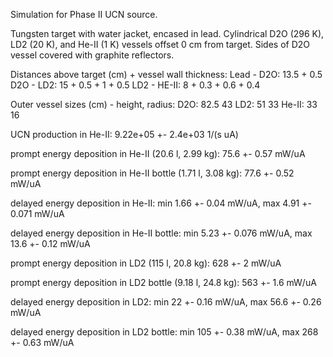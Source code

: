 Simulation for Phase II UCN source.

Tungsten target with water jacket, encased in lead.
Cylindrical D2O (296 K), LD2 (20 K), and He-II (1 K) vessels offset 0 cm from target.
Sides of D2O vessel covered with graphite reflectors.

Distances above target (cm) + vessel wall thickness:
Lead - D2O: 13.5 + 0.5
D2O - LD2: 15 + 0.5 + 1 + 0.5
LD2 - HE-II: 8 + 0.3 + 0.6 + 0.4

Outer vessel sizes (cm) - height, radius:
D2O: 82.5 43
LD2: 51 33
He-II: 33 16

UCN production in He-II:
9.22e+05 +- 2.4e+03 1/(s uA)

prompt energy deposition in He-II (20.6 l, 2.99 kg):
75.6 +- 0.57 mW/uA

prompt energy deposition in He-II bottle (1.71 l, 3.08 kg):
77.6 +- 0.52 mW/uA

delayed energy deposition in He-II:
min 1.66 +- 0.04 mW/uA, max 4.91 +- 0.071 mW/uA

delayed energy deposition in He-II bottle:
min 5.23 +- 0.076 mW/uA, max 13.6 +- 0.12 mW/uA

prompt energy deposition in LD2 (115 l, 20.8 kg):
628 +- 2 mW/uA

prompt energy deposition in LD2 bottle (9.18 l, 24.8 kg):
563 +- 1.6 mW/uA

delayed energy deposition in LD2:
min 22 +- 0.16 mW/uA, max 56.6 +- 0.26 mW/uA

delayed energy deposition in LD2 bottle:
min 105 +- 0.38 mW/uA, max 268 +- 0.63 mW/uA


